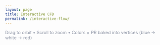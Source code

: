 ```yaml
---
layout: page
title: Interactive CFD
permalink: /interactive-flow/
---
```


<!-- model-viewer runtime -->
<script type="module" src="https://unpkg.com/@google/model-viewer@latest/dist/model-viewer.min.js"></script>
<script nomodule src="https://unpkg.com/@google/model-viewer@latest/dist/model-viewer-legacy.js"></script>

<model-viewer
  src="{{ '/assets/flow/body.glb' | relative_url }}"
  alt="Bézier body colored by PR"
  camera-controls
  camera-orbit="180deg 75deg auto"
  auto-rotate
  exposure="1.2"
  shadow-intensity="0"
  style="width:100%; height:82vh; background:#ffffff;"
  interaction-prompt="none">
</model-viewer>

<p style="color:#8a91a2; font-size:0.9rem; margin-top:0.6rem;">
  Drag to orbit • Scroll to zoom • Colors = PR baked into vertices (blue → white → red)
</p>
